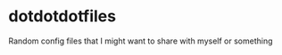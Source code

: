 dotdotdotfiles
==============

Random config files that I might want to share with myself or something
